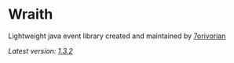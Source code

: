 # Wraith

Lightweight java event library created and maintained by [7orivorian](https://github.com/7orivorian)

_Latest version: [1.3.2](https://github.com/7orivorian/WraithLib/releases/tag/v1.3.2)_
